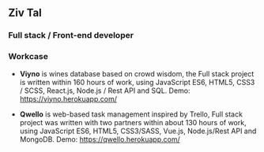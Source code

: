## Ziv Tal
### Full stack / Front-end developer

### Workcase
- **Viyno** is wines database based on crowd wisdom, the Full stack project is written within 160 hours of work, using JavaScript ES6, HTML5, CSS3 / SCSS, React.js, Node.js / Rest API and SQL.
Demo: https://viyno.herokuapp.com/ 

- **Qwello** is web-based task management inspired by Trello, Full stack project was written with two partners within about 130 hours of work, using JavaScript ES6, HTML5, CSS3/SASS, Vue.js, Node.js/Rest API and MongoDB.
Demo: https://qwello.herokuapp.com/ 

